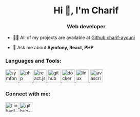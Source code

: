 <h1 align="center">Hi 👋, I'm Charif </h1>
<h3 align="center">Web developer</h3>

-   👨‍💻 All of my projects are available at [Github charif-ayouni](https://github.com/charif-ayouni)

-   💬 Ask me about **Symfony, React, PHP**

<h3 align="left">Languages and Tools:</h3>
<p align="left">
  <a href="https://www.symfony.com/" target="_blank">
		<img src="https://www.vectorlogo.zone/logos/symfony/symfony-icon.svg" alt="symfony" width="40" height="40"/>
	</a>
  <a href="https://www.php.com/" target="_blank">
		<img src="https://www.vectorlogo.zone/logos/php/php-icon.svg" alt="php" width="40" height="40"/>
	</a>
  <a href="https://fr.reactjs.org/" target="_blank">
		<img src="https://www.vectorlogo.zone/logos/reactjs/reactjs-icon.svg" alt="react.js" width="40" height="40"/>
	</a>
	<a href="https://github.com/" target="_blank">
		<img src="https://www.vectorlogo.zone/logos/github/github-tile.svg" alt="github" width="40" height="40"/>
	</a>
	<a href="https://www.docker.com/" target="_blank">
		<img src="https://raw.githubusercontent.com/gilbarbara/logos/master/logos/docker-icon.svg" alt="docker" width="40" height="40"/>
	</a>
	<a href="https://www.linux.org/" target="_blank">
		<img src="https://www.vectorlogo.zone/logos/linux/linux-ar21.svg" alt="linux" width="40" height="40"/>
	</a>
  	<a href="https://developer.mozilla.org/fr/docs/Web/JavaScript" target="_blank">
		<img src="https://www.vectorlogo.zone/logos/javascript/javascript-icon.svg" alt="javascript" width="40" height="40"/>
	</a>
</p>
<h3 align="left">Connect with me:</h3>
<p align="left">
  <a href="https://www.linkedin.com/in/ayounicharif/" target="blank">
		<img align="center" src="https://cdn.jsdelivr.net/npm/simple-icons@3.0.1/icons/linkedin.svg" alt="LinkedIn" height="30" width="40" />
	</a>
	<a href="https://github.com/charif-ayouni" target="blank">
		<img align="center" src="https://cdn.jsdelivr.net/npm/simple-icons@3.0.1/icons/github.svg" alt="github-pandemonium" height="30" width="40" />
	</a>
</p>
